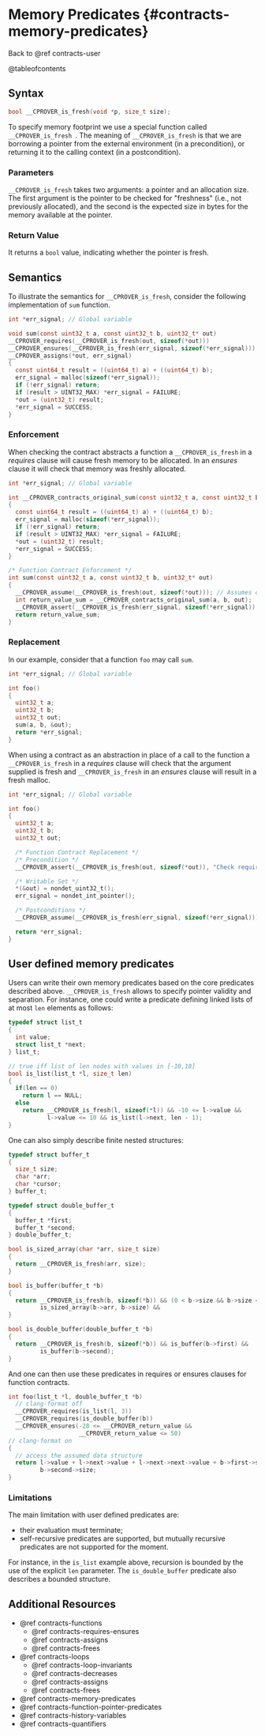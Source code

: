 # Memory Predicates {#contracts-memory-predicates}

Back to @ref contracts-user

@tableofcontents

## Syntax

```c
bool __CPROVER_is_fresh(void *p, size_t size);
```

To specify memory footprint we use a special function called `__CPROVER_is_fresh `. The meaning of `__CPROVER_is_fresh` is that we are borrowing a pointer from the
external environment (in a precondition), or returning it to the calling context (in a postcondition).

### Parameters

`__CPROVER_is_fresh` takes two arguments: a pointer and an allocation size.
The first argument is the pointer to be checked for "freshness" (i.e., not previously
allocated), and the second is the expected size in bytes for the memory
available at the pointer.  

### Return Value

It returns a `bool` value, indicating whether the pointer is fresh.

## Semantics

To illustrate the semantics for `__CPROVER_is_fresh`, consider the following implementation of `sum` function.

```c
int *err_signal; // Global variable

void sum(const uint32_t a, const uint32_t b, uint32_t* out)
__CPROVER_requires(__CPROVER_is_fresh(out, sizeof(*out)))
__CPROVER_ensures(__CPROVER_is_fresh(err_signal, sizeof(*err_signal)))
__CPROVER_assigns(*out, err_signal)
{
  const uint64_t result = ((uint64_t) a) + ((uint64_t) b);
  err_signal = malloc(sizeof(*err_signal));
  if (!err_signal) return;
  if (result > UINT32_MAX) *err_signal = FAILURE;
  *out = (uint32_t) result;
  *err_signal = SUCCESS;
}
```

### Enforcement

When checking the contract abstracts a function a `__CPROVER_is_fresh`
in a _requires_ clause will cause fresh memory to be allocated.
In an _ensures_ clause it will check that memory was freshly allocated.

```c
int *err_signal; // Global variable

int __CPROVER_contracts_original_sum(const uint32_t a, const uint32_t b, uint32_t* out)
{
  const uint64_t result = ((uint64_t) a) + ((uint64_t) b);
  err_signal = malloc(sizeof(*err_signal));
  if (!err_signal) return;
  if (result > UINT32_MAX) *err_signal = FAILURE;
  *out = (uint32_t) result;
  *err_signal = SUCCESS;
}

/* Function Contract Enforcement */
int sum(const uint32_t a, const uint32_t b, uint32_t* out)
{
  __CPROVER_assume(__CPROVER_is_fresh(out, sizeof(*out))); // Assumes out is freshly allocated
  int return_value_sum = __CPROVER_contracts_original_sum(a, b, out);
  __CPROVER_assert(__CPROVER_is_fresh(err_signal, sizeof(*err_signal)), "Check ensures clause");
  return return_value_sum;
}
```

### Replacement

In our example, consider that a function `foo` may call `sum`.

```c
int *err_signal; // Global variable

int foo()
{
  uint32_t a;
  uint32_t b;
  uint32_t out;
  sum(a, b, &out);
  return *err_signal;
}
```

When using a contract as an abstraction in place of a call to the function
a `__CPROVER_is_fresh` in a _requires_ clause will check that the argument
supplied is fresh and `__CPROVER_is_fresh` in an _ensures_ clause will
result in a fresh malloc.

```c
int *err_signal; // Global variable

int foo()
{
  uint32_t a;
  uint32_t b;
  uint32_t out;

  /* Function Contract Replacement */
  /* Precondition */
  __CPROVER_assert(__CPROVER_is_fresh(out, sizeof(*out)), "Check requires clause");

  /* Writable Set */
  *(&out) = nondet_uint32_t();
  err_signal = nondet_int_pointer();

  /* Postconditions */
  __CPROVER_assume(__CPROVER_is_fresh(err_signal, sizeof(*err_signal))); // Assumes out is allocated

  return *err_signal;
}
```

## User defined memory predicates

Users can write their own memory predicates based on the core predicates described above.
`__CPROVER_is_fresh` allows to specify pointer validity and separation.
For instance, one could write a predicate defining linked lists of at most `len`
elements as follows:

```c
typedef struct list_t
{
  int value;
  struct list_t *next;
} list_t;

// true iff list of len nodes with values in [-10,10]
bool is_list(list_t *l, size_t len)
{
  if(len == 0)
    return l == NULL;
  else
    return __CPROVER_is_fresh(l, sizeof(*l)) && -10 <= l->value &&
           l->value <= 10 && is_list(l->next, len - 1);
}
```

One can also simply describe finite nested structures:

```c
typedef struct buffer_t
{
  size_t size;
  char *arr;
  char *cursor;
} buffer_t;

typedef struct double_buffer_t
{
  buffer_t *first;
  buffer_t *second;
} double_buffer_t;

bool is_sized_array(char *arr, size_t size)
{
  return __CPROVER_is_fresh(arr, size);
}

bool is_buffer(buffer_t *b)
{
  return __CPROVER_is_fresh(b, sizeof(*b)) && (0 < b->size && b->size <= 10) &&
         is_sized_array(b->arr, b->size) &&
}

bool is_double_buffer(double_buffer_t *b)
{
  return __CPROVER_is_fresh(b, sizeof(*b)) && is_buffer(b->first) &&
         is_buffer(b->second);
}
```

And one can then use these predicates in requires or ensures clauses for function
contracts.

```c
int foo(list_t *l, double_buffer_t *b)
  // clang-format off
  __CPROVER_requires(is_list(l, 3))
  __CPROVER_requires(is_double_buffer(b))
  __CPROVER_ensures(-28 <= __CPROVER_return_value &&
                    __CPROVER_return_value <= 50)
// clang-format on
{
  // access the assumed data structure
  return l->value + l->next->value + l->next->next->value + b->first->size +
         b->second->size;
}
```

### Limitations

The main limitation with user defined predicates are:
- their evaluation must terminate;
- self-recursive predicates are supported, but mutually recursive predicates are
  not supported for the moment.

For instance, in the `is_list` example above, recursion is bounded by the use of
the explicit `len` parameter. The `is_double_buffer` predicate also describes
a bounded structure.

## Additional Resources

- @ref contracts-functions
  - @ref contracts-requires-ensures
  - @ref contracts-assigns
  - @ref contracts-frees
- @ref contracts-loops
  - @ref contracts-loop-invariants
  - @ref contracts-decreases
  - @ref contracts-assigns
  - @ref contracts-frees
- @ref contracts-memory-predicates
- @ref contracts-function-pointer-predicates
- @ref contracts-history-variables
- @ref contracts-quantifiers

